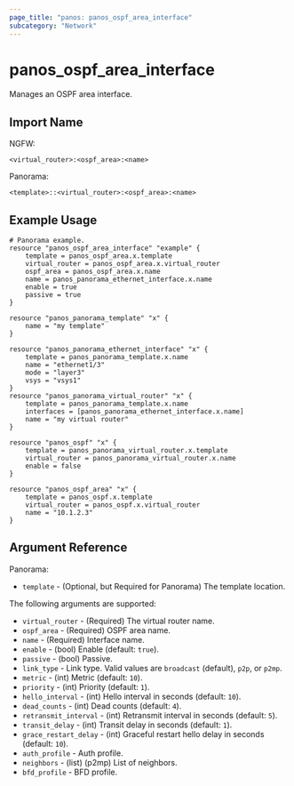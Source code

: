 ```yaml
---
page_title: "panos: panos_ospf_area_interface"
subcategory: "Network"
---
```


# panos_ospf_area_interface

Manages an OSPF area interface.


## Import Name

NGFW:

```shell
<virtual_router>:<ospf_area>:<name>
```

Panorama:

```shell
<template>::<virtual_router>:<ospf_area>:<name>
```


## Example Usage

```hcl
# Panorama example.
resource "panos_ospf_area_interface" "example" {
    template = panos_ospf_area.x.template
    virtual_router = panos_ospf_area.x.virtual_router
    ospf_area = panos_ospf_area.x.name
    name = panos_panorama_ethernet_interface.x.name
    enable = true
    passive = true
}

resource "panos_panorama_template" "x" {
    name = "my template"
}

resource "panos_panorama_ethernet_interface" "x" {
    template = panos_panorama_template.x.name
    name = "ethernet1/3"
    mode = "layer3"
    vsys = "vsys1"
}
resource "panos_panorama_virtual_router" "x" {
    template = panos_panorama_template.x.name
    interfaces = [panos_panorama_ethernet_interface.x.name]
    name = "my virtual router"
}

resource "panos_ospf" "x" {
    template = panos_panorama_virtual_router.x.template
    virtual_router = panos_panorama_virtual_router.x.name
    enable = false
}

resource "panos_ospf_area" "x" {
    template = panos_ospf.x.template
    virtual_router = panos_ospf.x.virtual_router
    name = "10.1.2.3"
}
```


## Argument Reference

Panorama:

* `template` - (Optional, but Required for Panorama) The template location.

The following arguments are supported:

* `virtual_router` - (Required) The virtual router name.
* `ospf_area` - (Required) OSPF area name.
* `name` - (Required) Interface name.
* `enable` - (bool) Enable (default: `true`).
* `passive` - (bool) Passive.
* `link_type` - Link type.  Valid values are `broadcast` (default),
  `p2p`, or `p2mp`.
* `metric` - (int) Metric (default: `10`).
* `priority` - (int) Priority (default: `1`).
* `hello_interval` - (int) Hello interval in seconds (default: `10`).
* `dead_counts` - (int) Dead counts (default: `4`).
* `retransmit_interval` - (int) Retransmit interval in seconds (default: `5`).
* `transit_delay` - (int) Transit delay in seconds (default: `1`).
* `grace_restart_delay` - (int) Graceful restart hello delay in
  seconds (default: `10`).
* `auth_profile` - Auth profile.
* `neighbors` - (list) (p2mp) List of neighbors.
* `bfd_profile` - BFD profile.
